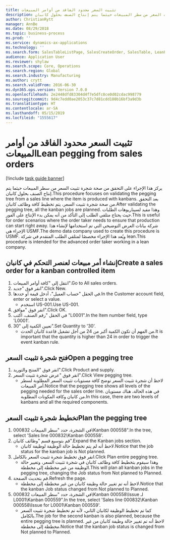 ```yaml
---
title: تثبيت السعر محدود الفاقد من أوامر المبيعات
description: يركز هذا الإجراء على التحقق من صحة شجرة تثبيت السعر من سطر المبيعات حيثما يتم إنتاج الصنف بحلول كانبان.
author: ChristianRytt
manager: AnnBe
ms.date: 08/29/2018
ms.topic: business-process
ms.prod: ''
ms.service: dynamics-ax-applications
ms.technology: ''
ms.search.form: SalesTableListPage, SalesCreateOrder, SalesTable, LeanPeggingTree
audience: Application User
ms.reviewer: shylaw
ms.search.scope: Core, Operations
ms.search.region: Global
ms.search.industry: Manufacturing
ms.author: crytt
ms.search.validFrom: 2016-06-30
ms.dyn365.ops.version: Version 7.0.0
ms.openlocfilehash: 2e2448dfd83304d4f7e5dfc8ce0d02cdac998779
ms.sourcegitcommit: 9d4c7edd0ae2053c37c7d81cdd180b16bf3a9d3b
ms.translationtype: HT
ms.contentlocale: ar-SA
ms.lasthandoff: 05/15/2019
ms.locfileid: "1555617"
---
```

# <a name="lean-pegging-from-sales-orders"></a><span data-ttu-id="d1786-103">تثبيت السعر محدود الفاقد من أوامر المبيعات</span><span class="sxs-lookup"><span data-stu-id="d1786-103">Lean pegging from sales orders</span></span>

[!include [task guide banner](../../includes/task-guide-banner.md)]

<span data-ttu-id="d1786-104">يركز هذا الإجراء على التحقق من صحة شجرة تثبيت السعر من سطر المبيعات حيثما يتم إنتاج الصنف بحلول كانبان.</span><span class="sxs-lookup"><span data-stu-id="d1786-104">This procedure focuses on validating the pegging tree from a sales line where the item is produced with kanbans.</span></span> <span data-ttu-id="d1786-105">بعد التحقق من صحة شجرة تثبيت السعر، يتم تخطيط كافة وظائف كانبان.</span><span class="sxs-lookup"><span data-stu-id="d1786-105">After validating the pegging tree, all the kanban jobs are planned.</span></span> <span data-ttu-id="d1786-106">وهذا مفيد لسيناريوهات الطلبات حيث يحتاج متلقي الطلب إلى التأكد من أنه يمكن بدء الإنتاج على الفور.</span><span class="sxs-lookup"><span data-stu-id="d1786-106">This is useful for order scenarios where the order taker needs to ensure that production can start right away.</span></span> <span data-ttu-id="d1786-107">شركة بيانات العرض التوضيحي التي تم استخدامها لإنشاء هذا الإجراء هي USMF.</span><span class="sxs-lookup"><span data-stu-id="d1786-107">The demo data company used to create this procedure is USMF.</span></span> <span data-ttu-id="d1786-108">ويُعد هذا الإجراء مخصصًا لمتلقي الطلب المتقدم في شركة lean.</span><span class="sxs-lookup"><span data-stu-id="d1786-108">This procedure is intended for the advanced order taker working in a lean company.</span></span>


## <a name="create-a-sales-order-for-a-kanban-controlled-item"></a><span data-ttu-id="d1786-109">إنشاء أمر مبيعات لعنصر التحكم في كانبان</span><span class="sxs-lookup"><span data-stu-id="d1786-109">Create a sales order for a kanban controlled item</span></span>
1. <span data-ttu-id="d1786-110">انتقل إلى "كافة أوامر المبيعات‬".</span><span class="sxs-lookup"><span data-stu-id="d1786-110">Go to All sales orders.</span></span>
2. <span data-ttu-id="d1786-111">انقر فوق "جديد".</span><span class="sxs-lookup"><span data-stu-id="d1786-111">Click New.</span></span>
3. <span data-ttu-id="d1786-112">في الحقل "حساب العميل"، أدخل قيمة أو حددها.</span><span class="sxs-lookup"><span data-stu-id="d1786-112">In the Customer account field, enter or select a value.</span></span>
    * <span data-ttu-id="d1786-113">استخدم US-001.</span><span class="sxs-lookup"><span data-stu-id="d1786-113">Use US-001.</span></span>  
4. <span data-ttu-id="d1786-114">انقر فوق "موافق".</span><span class="sxs-lookup"><span data-stu-id="d1786-114">Click OK.</span></span>
5. <span data-ttu-id="d1786-115">في الحقل "رقم الصنف، اكتب "L0001".</span><span class="sxs-lookup"><span data-stu-id="d1786-115">In the Item number field, type 'L0001'.</span></span>
6. <span data-ttu-id="d1786-116">تعيين الكمية إلى "30".</span><span class="sxs-lookup"><span data-stu-id="d1786-116">Set Quantity to '30'.</span></span>
    * <span data-ttu-id="d1786-117">من المهم أن تكون الكمية أكبر من 24 من أجل تشغيل قاعدة كانبان الحدث.</span><span class="sxs-lookup"><span data-stu-id="d1786-117">It is important that the quantity is higher than 24 in order to trigger the event kanban rule.</span></span>  

## <a name="open-a-pegging-tree"></a><span data-ttu-id="d1786-118">فتح شجرة تثبيت السعر</span><span class="sxs-lookup"><span data-stu-id="d1786-118">Open a pegging tree</span></span> 
1. <span data-ttu-id="d1786-119">انقر فوق "المنتج والتوريد".</span><span class="sxs-lookup"><span data-stu-id="d1786-119">Click Product and supply.</span></span>
2. <span data-ttu-id="d1786-120">انقر فوق "عرض شجرة تثبيت السعر".</span><span class="sxs-lookup"><span data-stu-id="d1786-120">Click View pegging tree.</span></span>
    * <span data-ttu-id="d1786-121">لاحظ أن شجرة تثبيت السعر توضح كافة مستويات تثبيت السعر المطلوبة لسطر أمر المبيعات.</span><span class="sxs-lookup"><span data-stu-id="d1786-121">Notice that the pegging tree shows all levels of the pegging needed for the sales order line.</span></span> <span data-ttu-id="d1786-122">في هذه الحالة، هناك مستويان من كانبان وكافة المكونات المطلوبة.</span><span class="sxs-lookup"><span data-stu-id="d1786-122">In this case, there are two levels of kanbans and all the required components.</span></span>  

## <a name="plan-the-pegging-tree"></a><span data-ttu-id="d1786-123">تخطيط شجرة تثبيت السعر</span><span class="sxs-lookup"><span data-stu-id="d1786-123">Plan the pegging tree</span></span>
1. <span data-ttu-id="d1786-124">في الشجرة، حدد "سطر المبيعات 000832\Kanban 000558".</span><span class="sxs-lookup"><span data-stu-id="d1786-124">In the tree, select 'Sales line 000832\Kanban 000558'.</span></span>
2. <span data-ttu-id="d1786-125">قم بتوسيع قسم "وظائف كانبان".</span><span class="sxs-lookup"><span data-stu-id="d1786-125">Expand the Kanban jobs section.</span></span>
    * <span data-ttu-id="d1786-126">لاحظ أنه لم يتم تخطيط حالة الوظيفة لوظيفة كانبان.</span><span class="sxs-lookup"><span data-stu-id="d1786-126">Notice that the job status for the kanban job is Not planned.</span></span>  
3. <span data-ttu-id="d1786-127">انقر فوق تخطيط شجرة تثبيت السعر بالكامل.</span><span class="sxs-lookup"><span data-stu-id="d1786-127">Click Plan entire pegging tree.</span></span>
    * <span data-ttu-id="d1786-128">وهذا سيقوم بتخطيط كافة وظائف كانبان في شجرة تثبيت السعر، وتغيير حالة الوظيفة من غير مخططة إلى مخططة.</span><span class="sxs-lookup"><span data-stu-id="d1786-128">This will plan all kanban jobs in the pegging tree, changing the Job status from Not planned to Planned.</span></span>  
4. <span data-ttu-id="d1786-129">قم بتحديث الصفحة.</span><span class="sxs-lookup"><span data-stu-id="d1786-129">Refresh the page.</span></span>
    * <span data-ttu-id="d1786-130">لاحظ أنه تم تغيير حالة وظيفة كانبان من غير مخططة إلى مخططة.</span><span class="sxs-lookup"><span data-stu-id="d1786-130">Notice that the kanban Job status changed from Not planned to Planned.</span></span>  
5. <span data-ttu-id="d1786-131">في الشجرة، حدد "سطر المبيعات 000832\Kanban 000558\Issue لـ L0001\Kanban 000559".</span><span class="sxs-lookup"><span data-stu-id="d1786-131">In the tree, select 'Sales line 000832\Kanban 000558\Issue for L0001\Kanban 000559'.</span></span>
    * <span data-ttu-id="d1786-132">كما تم تخطيط الوظيفة لكانبان الثاني، لأنه تم تخطيط شجرة تثبيت السعر بالكامل.</span><span class="sxs-lookup"><span data-stu-id="d1786-132">The job for the second kanban is also planned, because the entire pegging tree is planned.</span></span> <span data-ttu-id="d1786-133">لاحظ أنه تم تغيير حالة وظيفة كانبان من غير مخططة إلى مخططة.</span><span class="sxs-lookup"><span data-stu-id="d1786-133">Notice that the kanban job status is changed from Not planned to Planned.</span></span>  

